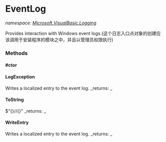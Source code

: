 ﻿
# EventLog
_namespace: [Microsoft.VisualBasic.Logging](N-Microsoft.VisualBasic.Logging.md)_

Provides interaction with Windows event logs.(这个日志入口点对象的创建应该调用于安装程序的模块之中，并且以管理员权限执行)

### Methods

#### #ctor

#### LogException
Writes a localized entry to the event log.
_returns: _
#### ToString
$"{}//{}"
_returns: _
#### WriteEntry
Writes a localized entry to the event log.
_returns: _



